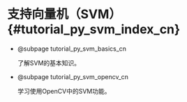 # 支持向量机（SVM）{#tutorial_py_svm_index_cn}

- @subpage tutorial_py_svm_basics_cn

  了解SVM的基本知识。

- @subpage tutorial_py_svm_opencv_cn

  学习使用OpenCV中的SVM功能。

